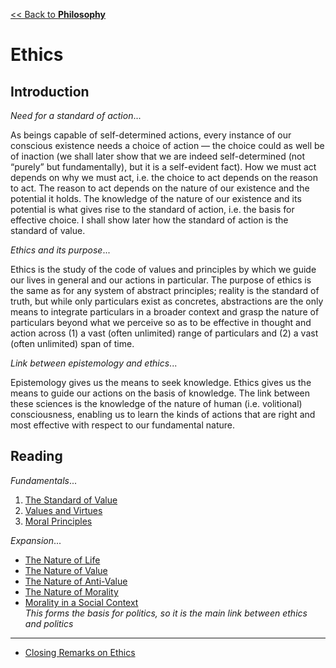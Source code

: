 [<< Back to **Philosophy**](https://pranigopu.github.io/philosophy)

# Ethics
## Introduction
_Need for a standard of action_...

As beings capable of self-determined actions, every instance of our conscious existence needs a choice of action — the choice could as well be of inaction (we shall later show that we are indeed self-determined (not “purely” but fundamentally), but it is a self-evident fact). How we must act depends on why we must act, i.e. the choice to act depends on the reason to act. The reason to act depends on the nature of our existence and the potential it holds. The knowledge of the nature of our existence and its potential is what gives rise to the standard of action, i.e. the basis for effective choice. I shall show later how the standard of action is the standard of value.

_Ethics and its purpose_...

Ethics is the study of the code of values and principles by which we guide our lives in general and our actions in particular. The purpose of ethics is the same as for any system of abstract principles; reality is the standard of truth, but while only particulars exist as concretes, abstractions are the only means to integrate particulars in a broader context and grasp the nature of particulars beyond what we perceive so as to be effective in thought and action across (1) a vast (often unlimited) range of particulars and (2) a vast (often unlimited) span of time.

_Link between epistemology and ethics_...

Epistemology gives us the means to seek knowledge. Ethics gives us the means to guide our actions on the basis of knowledge. The link between these sciences is the knowledge of the nature of human (i.e. volitional) consciousness, enabling us to learn the kinds of actions that are right and most effective with respect to our fundamental nature.

## Reading
_Fundamentals_...
1. [The Standard of Value](https://pranigopu.github.io/philosophy/ethics/1-standard-of-value.html)
2. [Values and Virtues](https://pranigopu.github.io/philosophy/ethics/2-values-and-virtues.html)
3. [Moral Principles](https://pranigopu.github.io/philosophy/ethics/3-moral-principles.html)

_Expansion_...

- [The Nature of Life](https://pranigopu.github.io/philosophy/ethics/nature-of-life.html)
- [The Nature of Value](https://pranigopu.github.io/philosophy/ethics/nature-of-value.html)
- [The Nature of Anti-Value](https://pranigopu.github.io/philosophy/ethics/nature-of-anti-value.html)
- [The Nature of Morality](https://pranigopu.github.io/philosophy/ethics/nature-of-morality.html)
- [Morality in a Social Context](https://pranigopu.github.io/philosophy/ethics/morality-in-social-context.html) <br> _This forms the basis for politics, so it is the main link between ethics and politics_

---

- [Closing Remarks on Ethics](https://pranigopu.github.io/philosophy/ethics/closing-remarks-on-ethics.html)